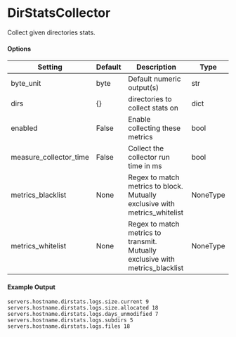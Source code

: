 <!--This file was generated from the python source
Please edit the source to make changes
-->
DirStatsCollector
=====

Collect given directories stats.


#### Options

Setting | Default | Description | Type
--------|---------|-------------|-----
byte_unit | byte | Default numeric output(s) | str
dirs | {} | directories to collect stats on | dict
enabled | False | Enable collecting these metrics | bool
measure_collector_time | False | Collect the collector run time in ms | bool
metrics_blacklist | None | Regex to match metrics to block. Mutually exclusive with metrics_whitelist | NoneType
metrics_whitelist | None | Regex to match metrics to transmit. Mutually exclusive with metrics_blacklist | NoneType

#### Example Output

```
servers.hostname.dirstats.logs.size.current 9
servers.hostname.dirstats.logs.size.allocated 18
servers.hostname.dirstats.logs.days_unmodified 7
servers.hostname.dirstats.logs.subdirs 5
servers.hostname.dirstats.logs.files 18
```

